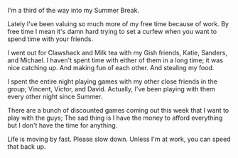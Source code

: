 I'm a third of the way into my Summer Break.

Lately I've been valuing so much more of my free time because of work. 
By free time I mean it's damn hard trying to set a curfew when you want to spend time with your friends.

I went out for Clawshack and Milk tea with my Gish friends, Katie, Sanders, and Michael. 
I haven't spent time with either of them in a long time; it was nice catching up.
And making fun of each other. And stealing my food.

I spent the entire night playing games with my other close friends in the group; Vincent, Victor, and David.
Actually, I've been playing with them every other night since Summer. 

There are a bunch of discounted games coming out this week that I want to play with the guys;
The sad thing is I have the money to afford everything but I don't have the time for anything. 

Life is moving by fast. Please slow down. 
Unless I'm at work, you can speed that back up. 
